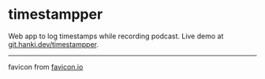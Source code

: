 # timestampper

Web app to log timestamps while recording podcast. Live demo at [git.hanki.dev/timestampper](https://git.hanki.dev/timestampper).

---

favicon from [favicon.io](https://../favicon.io)
